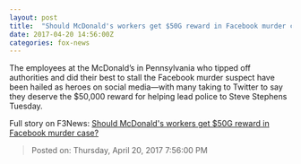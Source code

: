```yaml
---
layout: post
title:  "Should McDonald's workers get $50G reward in Facebook murder case?"
date: 2017-04-20 14:56:00Z
categories: fox-news
---
```


The employees at the McDonald’s in Pennsylvania who tipped off authorities and did their best to stall the Facebook murder suspect have been hailed as heroes on social media—with many taking to Twitter to say they deserve the $50,000 reward for helping lead police to Steve Stephens Tuesday.


Full story on F3News: [Should McDonald's workers get $50G reward in Facebook murder case?](http://www.f3nws.com/n/SRjrtG)

> Posted on: Thursday, April 20, 2017 7:56:00 PM
